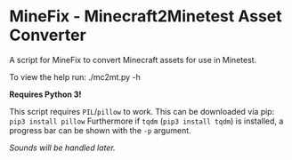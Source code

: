 # MineFix - Minecraft2Minetest Asset Converter
A script for MineFix to convert Minecraft assets for use in Minetest.

To view the help run:
    ./mc2mt.py -h

**Requires Python 3!**

This script requires `PIL`/`pillow` to work. This can be downloaded via pip: `pip3 install pillow`
Furthermore if `tqdm` (`pip3 install tqdm`) is installed, a progress bar can be shown with the `-p` argument.

*Sounds will be handled later.*
